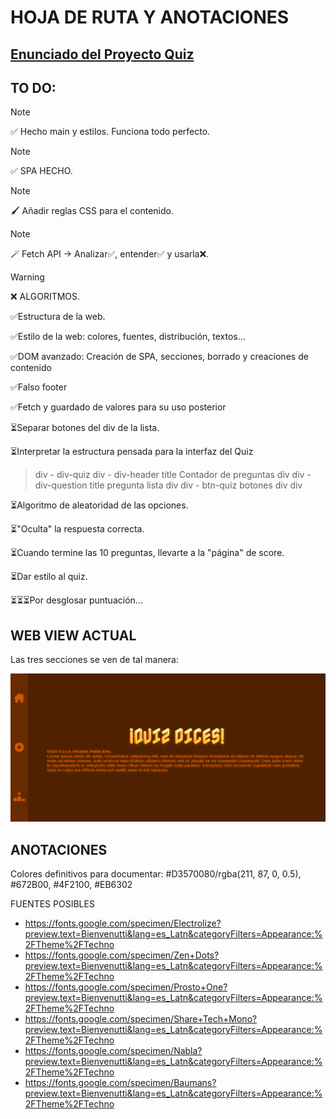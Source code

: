 # HOJA DE RUTA Y ANOTACIONES

## [Enunciado del Proyecto Quiz](./enunciado.md)

## TO DO:

> [!NOTE]
> ✅ Hecho main y estilos. Funciona todo perfecto.

> [!NOTE]
> ✅ SPA HECHO.

> [!NOTE]
> 🖌 Añadir reglas CSS para el contenido.

> [!NOTE]
> 🪄 Fetch API -> Analizar✅, entender✅ y usarla❌.

> [!WARNING]
> ❌ ALGORITMOS.

✅Estructura de la web.

✅Estilo de la web: colores, fuentes, distribución, textos...

✅DOM avanzado: Creación de SPA, secciones, borrado y creaciones de contenido

✅Falso footer

✅Fetch y guardado de valores para su uso posterior

⏳Separar botones del div de la lista.

⏳Interpretar la estructura pensada para la interfaz del Quiz

> div - div-quiz
> 	div - div-header
> 		title
> 		Contador de preguntas
> 	div
> 	div - div-question
> 		title pregunta
> 		lista
> 	div
> 	div - btn-quiz
> 		botones
> 	div
> div

⏳Algoritmo de aleatoridad de las opciones.

⏳"Oculta" la respuesta correcta.

⏳Cuando termine las 10 preguntas, llevarte a la "página" de score.

⏳Dar estilo al quiz.

⏳⏳⏳Por desglosar puntuación...


## WEB VIEW ACTUAL

Las tres secciones se ven de tal manera:

![img](./imgProgresoProyecto/webActual.png)

## ANOTACIONES

Colores definitivos para documentar:
#D3570080/rgba(211, 87, 0, 0.5), #672B00, #4F2100, #EB6302

FUENTES POSIBLES
- https://fonts.google.com/specimen/Electrolize?preview.text=Bienvenutti&lang=es_Latn&categoryFilters=Appearance:%2FTheme%2FTechno
- https://fonts.google.com/specimen/Zen+Dots?preview.text=Bienvenutti&lang=es_Latn&categoryFilters=Appearance:%2FTheme%2FTechno
- https://fonts.google.com/specimen/Prosto+One?preview.text=Bienvenutti&lang=es_Latn&categoryFilters=Appearance:%2FTheme%2FTechno
- https://fonts.google.com/specimen/Share+Tech+Mono?preview.text=Bienvenutti&lang=es_Latn&categoryFilters=Appearance:%2FTheme%2FTechno
- https://fonts.google.com/specimen/Nabla?preview.text=Bienvenutti&lang=es_Latn&categoryFilters=Appearance:%2FTheme%2FTechno
- https://fonts.google.com/specimen/Baumans?preview.text=Bienvenutti&lang=es_Latn&categoryFilters=Appearance:%2FTheme%2FTechno
